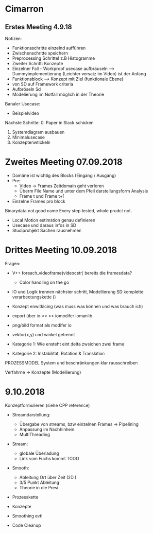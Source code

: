 # Cimarron
## Erstes Meeting 4.9.18
Notizen:
- Funktionsschritte einzelnd aufführen
- Zwischenschritte speichern
- Preprocessing Schritte! z.B Histogramme
- Zweiter Schritt: Konzepte
- Einzelner Fall - Workproof usecase aufbräuseln --> Dummyimplementierung (Leichter versatz im Video) ist der Anfang
- Funktionsblock --> Konzept mit Ziel (funktionale Ebene)
- von SD auf Framework criteria
- Aufbröseln Sd
- Modelierung im Notfall möglich in der Theorie

Banaler Usecase:
- Beispielvideo

Nächste Schritte:
0. Paper in Slack schicken
1. Systemdiagram ausbauen
2. Minimalusecase
3. Konzeptenwtickeln

# Zweites Meeting 07.09.2018
- Domäne ist wichtig des Blocks (Eingang / Ausgang)
- Pre:
  - Video -> Frames Zeitdomain geht verloren
  - Überm File Name und unter dem Pfeil darstellungsform
Analysis
  - Frame t und Frame t+1
- Einzelne Frames pro block

Binarydata not good name
Every step tested, whole prudct not.

- Local Motion estimation genau definieren
- Usecase und daraus infos in SD
- Studiprohjekt Sachen rausnehmen

# Drittes Meeting 10.09.2018
Fragen:
  - V++ foreach_videoframe(videocstr) bereits die framesdata?
    - Color handling on the go
  - IO und Logik trennen nächster schritt, Modellierung SD komplette verarbeotungskette ()
  - Konzept enwitklcing (was muss was können und was brauch ich)
  - export über io << >> iomodifer iomanlib
  - png/bild format als modifer io

- vektor(x,y) und winkel getrennt
- Kategorie 1: Wie ensteht eint delta zwsichen zwei frame
- Kategorie 2: Instabilität, Rotation & Translation

PROZESSMODEL
System und beschränkungen klar rausschreiben

Verfahrne -> Konzepte (Modellierung)


# 9.10.2018
Konzeptformulieren (siehe CPP reference)
- Streamdarstellung:
  - Übergabe von streams, bzw einzelnen Frames -> Pipelining
  - Anpassung im Nachhinhein
  - MultiThreading
- Stream:
  - globale Überladung
  - Link vom Fuchs kommt TODO

- Smooth:
  - Ableitung Ort über Zeit (2D.)
  - 3/5 Punkt Ableitung
  - Theorie in die Presi

- Prozesskette
- Konzepte
- Smoothing evtl
- Code Cleanup
